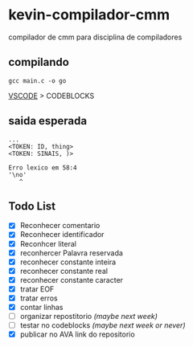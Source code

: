 # kevin-compilador-cmm
compilador de cmm para disciplina de compiladores


## compilando
```
gcc main.c -o go
```
[VSCODE](https://github.com/Microsoft/vscode) > CODEBLOCKS
## saida esperada
```
...
<TOKEN: ID, thing>
<TOKEN: SINAIS, )>

Erro lexico em 58:4
'\no'
   ^
```
Todo List
----------

 - [x] Reconhecer comentario
 - [x] Reconhecer identificador
 - [x] Reconhcer literal
 - [x] reconhercer Palavra reservada
 - [x] reconhecer constante inteira
 - [x] reconhecer constante real
 - [x] reconhecer constante caracter
 - [x] tratar EOF
 - [x] tratar erros
 - [x] contar linhas
 - [ ] organizar repostitorio _(maybe next week)_
 - [ ] testar no codeblocks  _(maybe next week or never)_
 - [x] publicar no AVA link do repositorio
